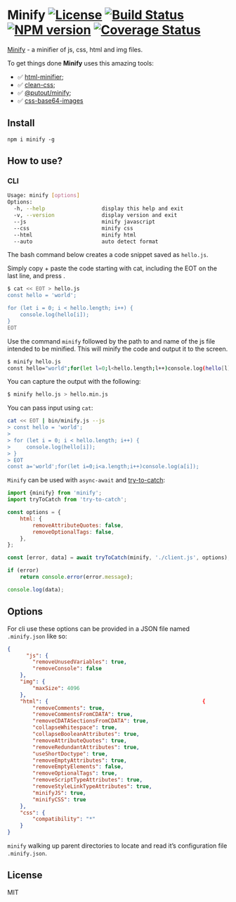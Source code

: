 # Minify [![License][LicenseIMGURL]][LicenseURL] [![Build Status][BuildStatusIMGURL]][BuildStatusURL] [![NPM version][NPMIMGURL]][NPMURL] [![Coverage Status][CoverageIMGURL]][CoverageURL]

[NPMIMGURL]: https://img.shields.io/npm/v/minify.svg?style=flat
[BuildStatusURL]: https://github.com/coderaiser/minify/actions
[BuildStatusIMGURL]: https://github.com/coderaiser/minify/workflows/CI/badge.svg
[LicenseIMGURL]: https://img.shields.io/badge/license-MIT-317BF9.svg?style=flat
[NPM_INFO_IMG]: https://nodei.co/npm/minify.png?stars
[NPMURL]: http://npmjs.org/package/minify
[LicenseURL]: https://tldrlegal.com/license/mit-license "MIT License"
[CoverageURL]: https://coveralls.io/github/coderaiser/minify?branch=master
[CoverageIMGURL]: https://coveralls.io/repos/coderaiser/minify/badge.svg?branch=master&service=github

[Minify](http://coderaiser.github.io/minify "Minify") - a minifier of js, css, html and img files.

To get things done **Minify** uses this amazing tools:

- ✅ [html-minifier](https://github.com/kangax/html-minifier);
- ✅ [clean-css](https://github.com/jakubpawlowicz/clean-css);
- ✅ [@putout/minify](https://github.com/putoutjs/minify);
- ✅ [css-base64-images](https://github.com/Filirom1/css-base64-images)

## Install

```
npm i minify -g
```

## How to use?

### CLI

```sh
Usage: minify [options]
Options:
  -h, --help                  display this help and exit
  -v, --version               display version and exit
  --js                        minify javascript
  --css                       minify css
  --html                      minify html
  --auto                      auto detect format
```

The bash command below creates a code snippet saved as `hello.js`.

Simply copy + paste the code starting with cat, including the EOT on the last line, and press <enter>.

```sh
$ cat << EOT > hello.js
const hello = 'world';

for (let i = 0; i < hello.length; i++) {
    console.log(hello[i]);
}
EOT
```

Use the command `minify` followed by the path to and name of the js file intended to be minified. This will minify the code and output it to the screen.

```sh
$ minify hello.js
const hello="world";for(let l=0;l<hello.length;l++)console.log(hello[l]);
```

You can capture the output with the following:

```sh
$ minify hello.js > hello.min.js
```

You can pass input using `cat`:

```sh
cat << EOT | bin/minify.js --js
> const hello = 'world';
>
> for (let i = 0; i < hello.length; i++) {
>     console.log(hello[i]);
> }
> EOT
const a='world';for(let i=0;i<a.length;i++)console.log(a[i]); 
```

`Minify` can be used with `async-await` and [try-to-catch](https://github.com/coderaiser/try-to-catch):

```js
import {minify} from 'minify';
import tryToCatch from 'try-to-catch';

const options = {
    html: {
        removeAttributeQuotes: false,
        removeOptionalTags: false,
    },
};

const [error, data] = await tryToCatch(minify, './client.js', options);

if (error)
    return console.error(error.message);

console.log(data);
```

## Options

For cli use these options can be provided in a JSON file named `.minify.json` like so:

```json
{
      "js": {
        "removeUnusedVariables": true,
        "removeConsole": false
    },
    "img": {
        "maxSize": 4096
    },
    "html": {                                                 {
        "removeComments": true,
        "removeCommentsFromCDATA": true,
        "removeCDATASectionsFromCDATA": true,
        "collapseWhitespace": true,
        "collapseBooleanAttributes": true,
        "removeAttributeQuotes": true,
        "removeRedundantAttributes": true,
        "useShortDoctype": true,
        "removeEmptyAttributes": true,
        "removeEmptyElements": false,
        "removeOptionalTags": true,
        "removeScriptTypeAttributes": true,
        "removeStyleLinkTypeAttributes": true,
        "minifyJS": true,
        "minifyCSS": true
    },
    "css": {
        "compatibility": "*"
    }
}
```

`minify` walking up parent directories to locate and read it’s configuration file `.minify.json`.

## License

MIT
